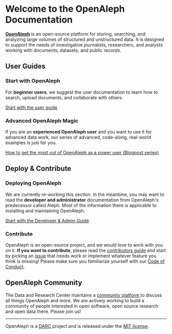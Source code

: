# Welcome to the OpenAleph Documentation

[**OpenAleph**](https://openaleph.org) is an open-source platform for storing, searching, and analyzing large volumes of structured and unstructured data. It is designed to support the needs of investigative journalists, researchers, and analysts working with documents, datasets, and public records.

## User Guides

### Start with OpenAleph

For **beginner users**, we suggest the user documentation to learn how to search, upload documents, and collaborate with others.

[Start with the user guide](user-guide/101/index.md)

### Advanced OpenAleph Magic

If you are an **experienced OpenAleph user** and you want to use it for advanced data work, our series of advanced, code-along, real-world examples is just for you.

[How to get the most out of OpenAleph as a power user (Blogpost series)](https://openaleph.org/blog/)

## Deploy & Contribute

### Deploying OpenAleph

We are currently re-working this section. In the meantime, you may want to read the **developer and administrator** documentation from OpenAleph's predecessor called Aleph. Most of the information there is applicable to installing and maintaining OpenAleph.

[Start with the Developer & Admin Guide](https://docs.aleph.occrp.org/developers/)

### Contribute

OpenAleph is an open-source project, and we would love to work with you on it. **If you want to contribute**, please read the [contributors guide](https://github.com/openaleph/openaleph/blob/main/CONTRIBUTING.md) and start by picking an [issue](https://github.com/openaleph/openaleph/issues) that needs work or implement whatever feature you think is missing! Please make sure you familiarize yourself with our [Code of Conduct](https://github.com/openaleph/openaleph/blob/main/CODE_OF_CONDUCT.md).

## OpenAleph Community

The Data and Research Center maintains a [community platform ](https://darc.social) to discuss all things OpenAleph and more. We are actively working to build a community of people interested in open software, open source research and open data there. Please join us!

---

OpenAleph is a [DARC](https://dataresearchcenter.org) project and is released under the [MIT license](https://github.com/investigativedata/openaleph#MIT-1-ov-file).
